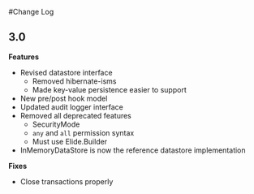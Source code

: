 #Change Log

## 3.0
**Features**
* Revised datastore interface 
    * Removed hibernate-isms
    * Made key-value persistence easier to support
* New pre/post hook model
* Updated audit logger interface
* Removed all deprecated features
    * SecurityMode
    * `any` and `all` permission syntax
    * Must use Elide.Builder
* InMemoryDataStore is now the reference datastore implementation

**Fixes**
* Close transactions properly
